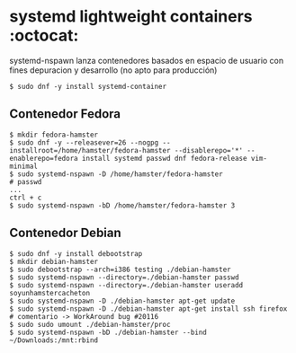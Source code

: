 # systemd lightweight containers :octocat:

systemd-nspawn lanza contenedores basados en espacio de usuario con fines depuracion y desarrollo (no apto para producción)

```
$ sudo dnf -y install systemd-container
```

## Contenedor Fedora
```
$ mkdir fedora-hamster
$ sudo dnf -y --releasever=26 --nogpg --installroot=/home/hamster/fedora-hamster --disablerepo='*' --enablerepo=fedora install systemd passwd dnf fedora-release vim-minimal
$ sudo systemd-nspawn -D /home/hamster/fedora-hamster
# passwd
...
ctrl + c
$ sudo systemd-nspawn -bD /home/hamster/fedora-hamster 3 
```


## Contenedor Debian

```
$ sudo dnf -y install debootstrap
$ mkdir debian-hamster
$ sudo debootstrap --arch=i386 testing ./debian-hamster
$ sudo systemd-nspawn --directory=./debian-hamster passwd
$ sudo systemd-nspawn --directory=./debian-hamster useradd soyunhamstercacheton
$ sudo systemd-nspawn -D ./debian-hamster apt-get update
$ sudo systemd-nspawn -D ./debian-hamster apt-get install ssh firefox
# comentario -> WorkAround bug #20116
$ sudo sudo umount ./debian-hamster/proc
$ sudo systemd-nspawn -bD ./debian-hamster --bind ~/Downloads:/mnt:rbind 
```
